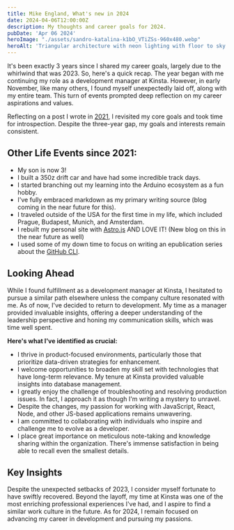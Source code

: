 ```yaml
---
title: Mike England, What's new in 2024
date: 2024-04-06T12:00:00Z
description: My thoughts and career goals for 2024.
pubDate: 'Apr 06 2024'
heroImage: "./assets/sandro-katalina-k1bO_VTiZSs-960x480.webp"
heroAlt: 'Triangular architecture with neon lighting with floor to sky perspective.'
---
```


It's been exactly 3 years since I shared my career goals, largely due to the whirlwind that was 2023. So, here's a quick recap. The year began with me continuing my role as a development manager at Kinsta. However, in early November, like many others, I found myself unexpectedly laid off, along with my entire team. This turn of events prompted deep reflection on my career aspirations and values.

Reflecting on a post I wrote in [2021](./mike-england-whats-new-2021.md), I revisited my core goals and took time for introspection. Despite the three-year gap, my goals and interests remain consistent.

## Other Life Events since 2021:

- My son is now 3!
- I built a 350z drift car and have had some incredible track days.
- I started branching out my learning into the Arduino ecosystem as a fun hobby.
- I've fully embraced markdown as my primary writing source (blog coming in the near future for this).
- I traveled outside of the USA for the first time in my life, which included Prague, Budapest, Munich, and Amsterdam.
- I rebuilt my personal site with [Astro.js](https://astro.build/) AND LOVE IT! (New blog on this in the near future as well)
- I used some of my down time to focus on writing an epublication series about the [GitHub CLI](https://micheal.dev/blog/ghcli-0-maximizing-your-workflow-with-the-github-cli/).

## Looking Ahead

While I found fulfillment as a development manager at Kinsta, I hesitated to pursue a similar path elsewhere unless the company culture resonated with me. As of now, I've decided to return to development. My time as a manager provided invaluable insights, offering a deeper understanding of the leadership perspective and honing my communication skills, which was time well spent.

**Here's what I've identified as crucial:**

- I thrive in product-focused environments, particularly those that prioritize data-driven strategies for enhancement.
- I welcome opportunities to broaden my skill set with technologies that have long-term relevance. My tenure at Kinsta provided valuable insights into database management.
- I greatly enjoy the challenge of troubleshooting and resolving production issues. In fact, I approach it as though I'm writing a mystery to unravel.
- Despite the changes, my passion for working with JavaScript, React, Node, and other JS-based applications remains unwavering.
- I am committed to collaborating with individuals who inspire and challenge me to evolve as a developer.
- I place great importance on meticulous note-taking and knowledge sharing within the organization. There's immense satisfaction in being able to recall even the smallest details.

## Key Insights

Despite the unexpected setbacks of 2023, I consider myself fortunate to have swiftly recovered. Beyond the layoff, my time at Kinsta was one of the most enriching professional experiences I've had, and I aspire to find a similar work culture in the future. As for 2024, I remain focused on advancing my career in development and pursuing my passions.